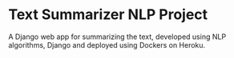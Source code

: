 # Text Summarizer NLP Project
A Django web app for summarizing the text, developed using NLP algorithms, Django and deployed using Dockers on Heroku.
